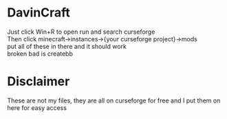 # DavinCraft
Just click Win+R to open run and search curseforge   
Then click minecraft->instances->{your curseforge project}->mods   
put all of these in there and it should work   
broken bad is createbb   

# Disclaimer   
These are not my files, they are all on curseforge for free and I put them on here for easy access
